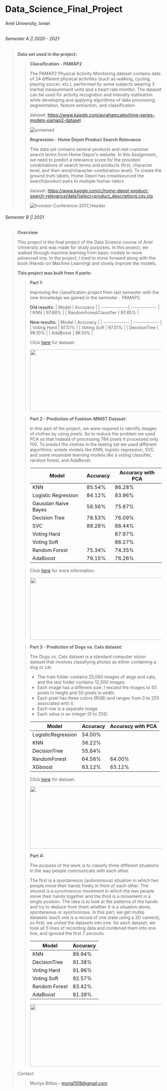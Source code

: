 # Data_Science_Final_Project

###### Ariel University, Israel 

###### Semester A || 2020 - 2021 
> **Data set used in the project:**
>> **Classification - PAMAP2**
>> 
>> The PAMAP2 Physical Activity Monitoring dataset contains data of 24 different physical activities 
>> (such as walking, cycling, playing soccer, etc.), performed by some subjects wearing 3 inertial measurement units and a heart rate monitor. 
>> The dataset can be used for activity recognition and intensity estimation while developing and applying algorithms 
>> of data processing, segmentation, feature extraction, and classification 
>> 
>> dataset: https://www.kaggle.com/avrahamcalev/time-series-models-pamap2-dataset
>> 
>> ![unnamed](https://user-images.githubusercontent.com/73881872/110826136-72a7ad80-829d-11eb-8364-ddaeb7487934.jpg)
>
>> **Regression - Home Depot Product Search Relevance**
>> 
>> This data set contains several products and real customer search terms from Home Depot's website. 
>> In this Assignment, we need to predict a relevance score for the provided combinations of search terms and products 
>> (first, character level, and then word/character-combination level). 
>> To create the ground truth labels, Home Depot has crowdsourced the search/product pairs to multiple human raters. 
>> 
>> dataset: https://www.kaggle.com/c/home-depot-product-search-relevance/data?select=product_descriptions.csv.zip
>> 
>> ![Investor-Conference-2017_Header](https://user-images.githubusercontent.com/73881872/110826173-7b987f00-829d-11eb-84f5-8c40bc9ab822.jpg)

###### Semester B || 2021
> **Overview**
> 
> This project is the final project of the Data Science course of Ariel University and was made for study purposes.
> In this project, we walked through machine learning from basic models to more advanced one.
> In the project, I tried to move forward along with the book (Hands-on Machine Learning) and slowly improve the models.
> 
> **This project was built from 4 parts:**
> 
>> **Part 1:**
>> 
>> Improving the classification project from last semester with the new knowledge we gained in the semester - PAMAP2.
>> 
>> **Old results:**
>> | Model  | Accuracy |
>> | ------------- | ------------- |
>> | KNN  | 97.68%  |
>> | RandomForestClassifier  | 97.45%  |
>> 
>> **New results:**
>> | Model  | Accuracy |
>> | ------------- | ------------- |
>> | Voting Hard  | 97.51%  |
>> | Voting Soft  | 97.51%  |
>> | DecisionTree  | 98.10%  |
>> | AdaBoost  | 98.10%  |
>> 
>> Click [here](https://www.kaggle.com/avrahamcalev/time-series-models-pamap2-dataset) for dataset.
>> 
>> <img src="https://user-images.githubusercontent.com/73881872/110826136-72a7ad80-829d-11eb-8364-ddaeb7487934.jpg" width="800" height="200">
>
>> **Part 2 - Prediction of Fashion-MNIST Dataset:**
>> 
>> In this part of the project, we were required to identify images of clothes by using pixels.
>> So to reduce the problem we used PCA so that instead of processing 784 pixels it processed only 100.
>> To predict the clothes in the testing set we used different algorithms: 
>> simple models like KNN, logistic regression, SVC. 
>> and some ensemble learning models like a voting classifier, random forest, and AdaBoost.
>> 
>> | Model  | Accuracy | Accuracy with PCA |
>> | ------------- | ------------- | ------------- |
>> | KNN  | 85.54%  | 86.28% |
>> | Logistic Regression  | 84.12%  | 83.96% |
>> | Gaussian Naive Bayes  | 58.56%  | 75.87% |
>> | Decision Tree  | 78.53%  | 76.09% |
>> | SVC  | 88.28%  | 88.44%  |
>> | Voting Hard  |   | 87.97% |
>> | Voting Soft  |   | 88.27% |
>> | Random Forest  | 75.34% | 74.35% |
>> | AdaBoost  | 79.15% | 76.26% |
>> 
>> Click [here](https://github.com/zalandoresearch/fashion-mnist) for more information.
>> 
>> <img src="https://res.cloudinary.com/practicaldev/image/fetch/s--s6xGmaZX--/c_imagga_scale,f_auto,fl_progressive,h_900,q_auto,w_1600/https://raw.githubusercontent.com/zalandoresearch/fashion-mnist/master/doc/img/fashion-mnist-sprite.png" width="800" height="200">
>
>> **Part 3 - Prediction of Dogs vs. Cats dataset:** 
>> 
>> The Dogs vs. Cats dataset is a standard computer vision dataset that involves classifying photos as either containing a dog or cat.
>> 
>> * The train folder contains 25,000 images of dogs and cats, and the test folder contains 12,500 images.
>> * Each image has a different size. I resized the images to 50 pixels in height and 50 pixels in width.
>> * Each pixel has three colors (RGB) and ranges from 0 to 255 associated with it.
>> * Each row is a separate image
>> * Each value is an integer (0 to 255)
>> 
>> | Model  | Accuracy | Accuracy with PCA |
>> | ------------- | ------------- | ------------- |
>> | LogisticRegression  |  54.00%  | |
>> | KNN  | 56.22%  | |
>> | DecisionTree  | 55.84%  | |
>> | RandomForest  | 64.56%  | 64.00% |
>> | XGboost  | 63.12%  | 63.12% |
>> 
>> Click [here](https://www.kaggle.com/c/dogs-vs-cats) for dataset.
>> 
>> <img src="https://www.madpaws.com.au/wp-content/uploads/2015/05/dogvscat_orig.jpg" width="800" height="200">
>
>> **Part 4:**
>> 
>> The purpose of the work is to classify three different situations in the way people communicate with each other. 
>> 
>> The first is a spontaneous (autonomous) situation in which two people move their hands freely in front of each other. 
>> The second is a synchronous movement in which the two people move their hands together and the third is a movement in a single position.
>> The idea is to look at the patterns of the hands and try to deduce from them whether it is a situation alone, spontaneous or synchronous.
>> In this part, we get multip datasets (each one is a record of one state using a 3D camera), so first, we united the datasets into one.
>> for each dataset, we took all 5 lines of recording data and combined them into one line, and ignored the first 7 seconds.
>> 
>> | Model  | Accuracy |
>> | ------------- | ------------- | 
>> | KNN | 89.94%  |
>> | DecisionTree  | 91.38%  | 
>> | Voting Hard  | 91.96%  |
>> | Voting Soft  | 92.57%  |
>> | Random Forest  | 83.42%  |
>> | AdaBoost  | 91.39%  |
>> 
>> <img src="https://t3.ftcdn.net/jpg/00/11/09/80/360_F_11098019_i1idssoEViopv3znhszi6vVe0yggGq4o.jpg" width="800" height="200">

> Contact
>> Moriya Bitton - moria1109@gmail.com
